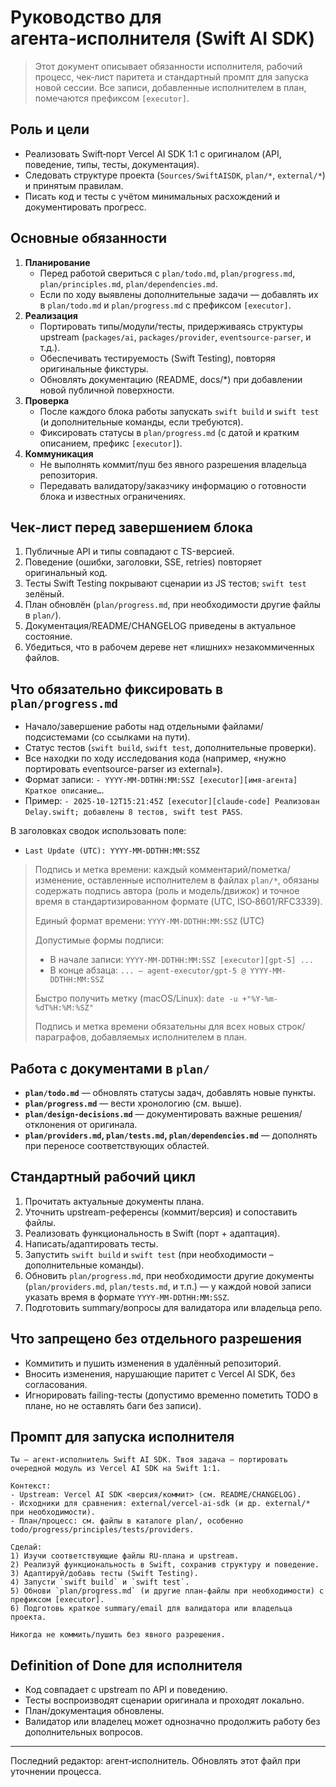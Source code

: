# Руководство для агента‑исполнителя (Swift AI SDK)

> Этот документ описывает обязанности исполнителя, рабочий процесс, чек‑лист паритета и стандартный промпт для запуска новой сессии. Все записи, добавленные исполнителем в план, помечаются префиксом `[executor]`.

## Роль и цели
- Реализовать Swift‑порт Vercel AI SDK 1:1 с оригиналом (API, поведение, типы, тесты, документация).
- Следовать структуре проекта (`Sources/SwiftAISDK`, `plan/*`, `external/*`) и принятым правилам.
- Писать код и тесты с учётом минимальных расхождений и документировать прогресс.

## Основные обязанности
1. **Планирование**
   - Перед работой свериться с `plan/todo.md`, `plan/progress.md`, `plan/principles.md`, `plan/dependencies.md`.
   - Если по ходу выявлены дополнительные задачи ― добавлять их в `plan/todo.md` и `plan/progress.md` с префиксом `[executor]`.
2. **Реализация**
   - Портировать типы/модули/тесты, придерживаясь структуры upstream (`packages/ai`, `packages/provider`, `eventsource-parser`, и т.д.).
   - Обеспечивать тестируемость (Swift Testing), повторяя оригинальные фикстуры.
   - Обновлять документацию (README, docs/*) при добавлении новой публичной поверхности.
3. **Проверка**
   - После каждого блока работы запускать `swift build` и `swift test` (и дополнительные команды, если требуются).
   - Фиксировать статусы в `plan/progress.md` (с датой и кратким описанием, префикс `[executor]`).
4. **Коммуникация**
   - Не выполнять коммит/пуш без явного разрешения владельца репозитория.
   - Передавать валидатору/заказчику информацию о готовности блока и известных ограничениях.

## Чек‑лист перед завершением блока
1. Публичные API и типы совпадают с TS-версией.
2. Поведение (ошибки, заголовки, SSE, retries) повторяет оригинальный код.
3. Тесты Swift Testing покрывают сценарии из JS тестов; `swift test` зелёный.
4. План обновлён (`plan/progress.md`, при необходимости другие файлы в `plan/`).
5. Документация/README/CHANGELOG приведены в актуальное состояние.
6. Убедиться, что в рабочем дереве нет «лишних» незакоммиченных файлов.

## Что обязательно фиксировать в `plan/progress.md`
- Начало/завершение работы над отдельными файлами/подсистемами (со ссылками на пути).
- Статус тестов (`swift build`, `swift test`, дополнительные проверки).
- Все находки по ходу исследования кода (например, «нужно портировать eventsource-parser из external»).
- Формат записи: `- YYYY-MM-DDTHH:MM:SSZ [executor][имя‑агента] Краткое описание…`.
- Пример: `- 2025-10-12T15:21:45Z [executor][claude-code] Реализован Delay.swift; добавлены 8 тестов, swift test PASS`.

В заголовках сводок использовать поле:
- `Last Update (UTC): YYYY-MM-DDTHH:MM:SSZ`

> Подпись и метка времени: каждый комментарий/пометка/изменение, оставленные исполнителем в файлах `plan/*`, обязаны содержать подпись автора (роль и модель/движок) и точное время в стандартизированном формате (UTC, ISO‑8601/RFC3339).
> 
> Единый формат времени: `YYYY-MM-DDTHH:MM:SSZ` (UTC)
> 
> Допустимые формы подписи:
> - В начале записи: `YYYY-MM-DDTHH:MM:SSZ [executor][gpt-5] ...`
> - В конце абзаца: `... — agent‑executor/gpt‑5 @ YYYY-MM-DDTHH:MM:SSZ`
> 
> Быстро получить метку (macOS/Linux): `date -u +"%Y-%m-%dT%H:%M:%SZ"`
> 
> Подпись и метка времени обязательны для всех новых строк/параграфов, добавляемых исполнителем в план.

## Работа с документами в `plan/`
- **`plan/todo.md`** ― обновлять статусы задач, добавлять новые пункты.
- **`plan/progress.md`** ― вести хронологию (см. выше).
- **`plan/design-decisions.md`** ― документировать важные решения/отклонения от оригинала.
- **`plan/providers.md`, `plan/tests.md`, `plan/dependencies.md`** ― дополнять при переносе соответствующих областей.

## Стандартный рабочий цикл
1. Прочитать актуальные документы плана.
2. Уточнить upstream-референсы (коммит/версия) и сопоставить файлы.
3. Реализовать функциональность в Swift (порт + адаптация).
4. Написать/адаптировать тесты.
5. Запустить `swift build` и `swift test` (при необходимости – дополнительные команды).
6. Обновить `plan/progress.md`, при необходимости другие документы (`plan/providers.md`, `plan/tests.md`, и т.п.) — у каждой новой записи указать время в формате `YYYY-MM-DDTHH:MM:SSZ`.
7. Подготовить summary/вопросы для валидатора или владельца репо.

## Что запрещено без отдельного разрешения
- Коммитить и пушить изменения в удалённый репозиторий.
- Вносить изменения, нарушающие паритет с Vercel AI SDK, без согласования.
- Игнорировать failing-тесты (допустимо временно пометить TODO в плане, но не оставлять баги без записи).

## Промпт для запуска исполнителя
```
Ты — агент‑исполнитель Swift AI SDK. Твоя задача — портировать очередной модуль из Vercel AI SDK на Swift 1:1.

Контекст:
- Upstream: Vercel AI SDK <версия/коммит> (см. README/CHANGELOG).
- Исходники для сравнения: external/vercel-ai-sdk (и др. external/* при необходимости).
- План/процесс: см. файлы в каталоге plan/, особенно todo/progress/principles/tests/providers.

Сделай:
1) Изучи соответствующие файлы RU-плана и upstream.
2) Реализуй функциональность в Swift, сохранив структуру и поведение.
3) Адаптируй/добавь тесты (Swift Testing).
4) Запусти `swift build` и `swift test`.
5) Обнови `plan/progress.md` (и другие план-файлы при необходимости) с префиксом [executor].
6) Подготовь краткое summary/email для валидатора или владельца проекта.

Никогда не коммить/пушить без явного разрешения.
```

## Definition of Done для исполнителя
- Код совпадает с upstream по API и поведению.
- Тесты воспроизводят сценарии оригинала и проходят локально.
- План/документация обновлены.
- Валидатор или владелец может однозначно продолжить работу без дополнительных вопросов.

---
Последний редактор: агент‑исполнитель. Обновлять этот файл при уточнении процесса.
